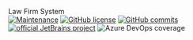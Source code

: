 Law Firm System<br>
[![Maintenance](https://img.shields.io/badge/Maintained%3F-yes-green.svg)](https://GitHub.com/Naereen/StrapDown.js/graphs/commit-activity)
[![GitHub license](https://img.shields.io/github/license/Naereen/StrapDown.js.svg)](https://github.com/Naereen/StrapDown.js/blob/master/LICENSE)
[![GitHub commits](https://img.shields.io/github/commits-since/Naereen/StrapDown.js/v1.0.0.svg)](https://GitHub.com/Naereen/StrapDown.js/commit/)
[![official JetBrains project](http://jb.gg/badges/official.svg)](https://confluence.jetbrains.com/display/ALL/JetBrains+on+GitHub)
![Azure DevOps coverage](https://img.shields.io/azure-devops/coverage/MoffatMore/opensource/25?style=social)
